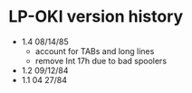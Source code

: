 # LP-OKI version history

- 1.4 08/14/85
  - account for TABs and long lines
  - remove Int 17h due to bad spoolers
- 1.2 09/12/84
- 1.1 04 27/84
